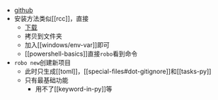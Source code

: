 - [github](https://github.com/robocorp/robo)
- 安装方法类似[[rcc]]，直接
  - [下载](https://downloads.robocorp.com/robo/releases/index.html)
  - 拷贝到文件夹
  - 加入[[windows/env-var]]即可
  - [[powershell-basics]]直接`robo`看到命令
- `robo new`创建新项目
  - 此时只生成[[toml]]，[[special-files#dot-gitignore]]和[[tasks-py]]
  - 只有最基础功能
    - 用不了[[keyword-in-py]]等